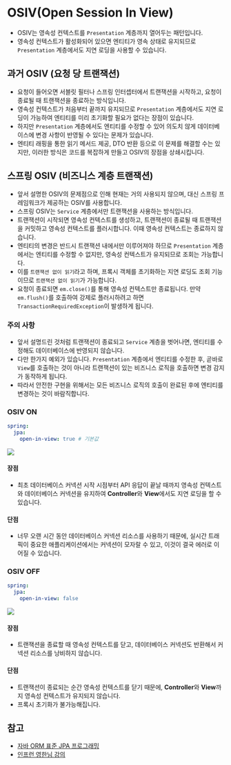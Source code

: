 # OSIV(Open Session In View)

- OSIV는 영속성 컨텍스트를 `Presentation` 계층까지 열어두는 패턴입니다.
- 영속성 컨텍스트가 활성화되어 있으면 엔티티가 영속 상태로 유지되므로 `Presentation` 계층에서도 지연 로딩을 사용할 수 있습니다.

## 과거 OSIV (요청 당 트랜잭션)

- 요청이 들어오면 서블릿 필터나 스프링 인터셉터에서 트랜잭션을 시작하고, 요청이 종료될 때 트랜잭션을 종료하는 방식입니다.
- 영속성 컨텍스트가 처음부터 끝까지 유지되므로 `Presentation` 계층에서도 지연 로딩이 가능하여 엔티티를 미리 초기화할 필요가 없다는 장점이 있습니다.
- 하지만 `Presentation` 계층에서도 엔티티를 수정할 수 있어 의도치 않게 데이터베이스에 변경 사항이 반영될 수 있다는 문제가 있습니다.
- 엔티티 래핑을 통한 읽기 메서드 제공, DTO 반환 등으로 이 문제를 해결할 수는 있지만, 이러한 방식은 코드를 복잡하게 만들고 OSIV의 장점을 상쇄시킵니다.

## 스프링 OSIV (비즈니스 계층 트랜잭션)

- 앞서 설명한 OSIV의 문제점으로 인해 현재는 거의 사용되지 않으며, 대신 스프링 프레임워크가 제공하는 OSIV를 사용합니다.
- 스프링 OSIV는 `Service` 계층에서만 트랜잭션을 사용하는 방식입니다.
- 트랜잭션이 시작되면 영속성 컨텍스트를 생성하고, 트랜잭션이 종료될 때 트랜잭션을 커밋하고 영속성 컨텍스트를 플러시합니다. 이때 영속성 컨텍스트는 종료하지 않습니다.
- 엔티티의 변경은 반드시 트랜잭션 내에서만 이루어져야 하므로 `Presentation` 계층에서는 엔티티를 수정할 수 없지만, 영속성 컨텍스트가 유지되므로 조회는 가능합니다.
- 이를 `트랜잭션 없이 읽기`라고 하며, 프록시 객체를 초기화하는 지연 로딩도 조회 기능이므로 `트랜잭션 없이 읽기`가 가능합니다.
- 요청이 종료되면 `em.close()`를 통해 영속성 컨텍스트만 종료됩니다. 만약 `em.flush()`를 호출하여 강제로 플러시하려고 하면 `TransactionRequiredException`이 발생하게 됩니다.

### 주의 사항

- 앞서 설명드린 것처럼 트랜잭션이 종료되고 `Service` 계층을 벗어나면, 엔티티를 수정해도 데이터베이스에 반영되지 않습니다.
- 다만 한가지 예외가 있습니다. `Presentation` 계층에서 엔티티를 수정한 후, 곧바로 `View`를 호출하는 것이 아니라 트랜잭션이 있는 비즈니스 로직을 호출하면 변경 감지가 동작하게 됩니다.
- 따라서 안전한 구현을 위해서는 모든 비즈니스 로직의 호출이 완료된 후에 엔티티를 변경하는 것이 바람직합니다.

### OSIV ON

```yaml
spring:
  jpa:
    open-in-view: true # 기본값
```

<img src="https://github.com/user-attachments/assets/7d07743d-d35b-438a-9b57-5b7368c2d031"><br>

#### 장점

- 최초 데이터베이스 커넥션 시작 시점부터 API 응답이 끝날 때까지 영속성 컨텍스트와 데이터베이스 커넥션을 유지하여 **Controller**와 **View**에서도 지연 로딩을 할 수 있습니다.

#### 단점

- 너무 오랜 시간 동안 데이터베이스 커넥션 리소스를 사용하기 때문에, 실시간 트래픽이 중요한 애플리케이션에서는 커넥션이 모자랄 수 있고, 이것이 결국 에러로 이어질 수 있습니다.

### OSIV OFF

```yaml
spring:
  jpa:
    open-in-view: false
```

<img src="https://github.com/user-attachments/assets/29106bf8-fec2-4fe9-aeee-6e790cec89a2"><br>

#### 장점

- 트랜잭션을 종료할 때 영속성 컨텍스트를 닫고, 데이터베이스 커넥션도 반환해서 커넥션 리소스를 낭비하지 않습니다.

#### 단점

- 트랜잭션이 종료되는 순간 영속성 컨텍스트를 닫기 때문에, **Controller**와 **View**까지 영속성 컨텍스트가 유지되지 않습니다.
- 프록시 초기화가 불가능해집니다.

## 참고

- [자바 ORM 표준 JPA 프로그래밍](https://www.yes24.com/product/goods/19040233)
- [인프런 영한님 강의](https://www.inflearn.com/course/%EC%8A%A4%ED%94%84%EB%A7%81%EB%B6%80%ED%8A%B8-JPA-API%EA%B0%9C%EB%B0%9C-%EC%84%B1%EB%8A%A5%EC%B5%9C%EC%A0%81%ED%99%94)